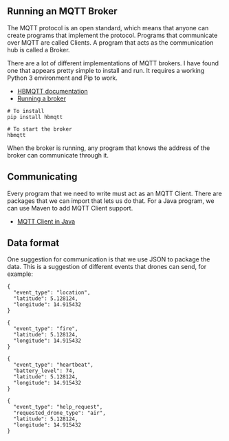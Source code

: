 ## Running an MQTT Broker
The MQTT protocol is an open standard, which means that anyone can create programs that implement the protocol. Programs that communicate over MQTT are called Clients. A program that acts as the communication hub is called a Broker.

There are a lot of different implementations of MQTT brokers. I have found one that appears pretty simple to install and run. It requires a working Python 3 environment and Pip to work.

- [HBMQTT documentation](https://hbmqtt.readthedocs.io/en/latest/)
- [Running a broker](https://hbmqtt.readthedocs.io/en/latest/quickstart.html#running-a-broker)

```
# To install
pip install hbmqtt

# To start the broker
hbmqtt
```

When the broker is running, any program that knows the address of the broker can communicate through it.

## Communicating
Every program that we need to write must act as an MQTT Client. There are packages that we can import that lets us do that. For a Java program, we can use Maven to add MQTT Client support.

- [MQTT Client in Java](https://www.baeldung.com/java-mqtt-client)

## Data format
One suggestion for communication is that we use JSON to package the data. This is a suggestion of different events that drones can send, for example:

```
{
  "event_type": "location",
  "latitude": 5.128124,
  "longitude": 14.915432
}
```

```
{
  "event_type": "fire",
  "latitude": 5.128124,
  "longitude": 14.915432
}
```

```
{
  "event_type": "heartbeat",
  "battery_level": 74,
  "latitude": 5.128124,
  "longitude": 14.915432
}
```

```
{
  "event_type": "help_request",
  "requested_drone_type": "air",
  "latitude": 5.128124,
  "longitude": 14.915432
}
```
